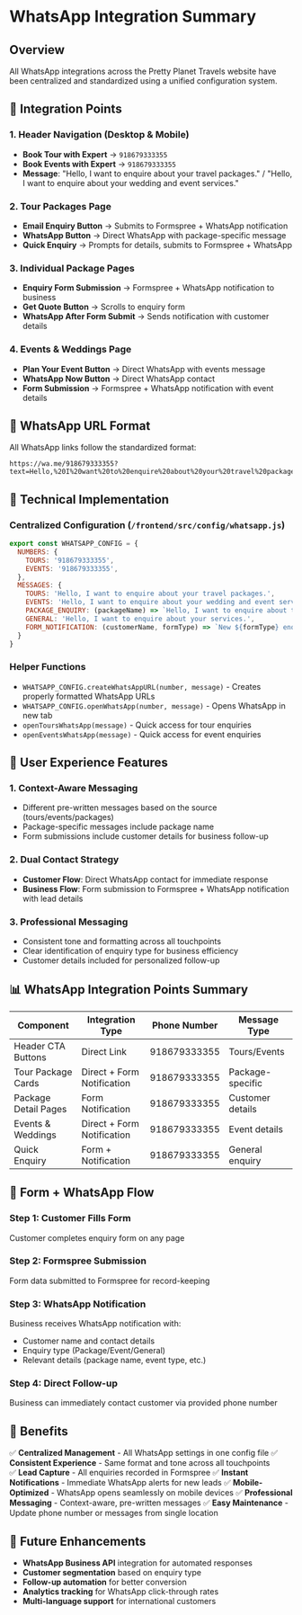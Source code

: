 # WhatsApp Integration Summary

## Overview
All WhatsApp integrations across the Pretty Planet Travels website have been centralized and standardized using a unified configuration system.

## 🎯 **Integration Points**

### **1. Header Navigation (Desktop & Mobile)**
- **Book Tour with Expert** → `918679333355`
- **Book Events with Expert** → `918679333355`
- **Message**: "Hello, I want to enquire about your travel packages." / "Hello, I want to enquire about your wedding and event services."

### **2. Tour Packages Page**
- **Email Enquiry Button** → Submits to Formspree + WhatsApp notification
- **WhatsApp Button** → Direct WhatsApp with package-specific message
- **Quick Enquiry** → Prompts for details, submits to Formspree + WhatsApp

### **3. Individual Package Pages**
- **Enquiry Form Submission** → Formspree + WhatsApp notification to business
- **Get Quote Button** → Scrolls to enquiry form
- **WhatsApp After Form Submit** → Sends notification with customer details

### **4. Events & Weddings Page**
- **Plan Your Event Button** → Direct WhatsApp with events message
- **WhatsApp Now Button** → Direct WhatsApp contact
- **Form Submission** → Formspree + WhatsApp notification with event details

## 📱 **WhatsApp URL Format**
All WhatsApp links follow the standardized format:
```
https://wa.me/918679333355?text=Hello,%20I%20want%20to%20enquire%20about%20your%20travel%20packages.
```

## 🔧 **Technical Implementation**

### **Centralized Configuration** (`/frontend/src/config/whatsapp.js`)
```javascript
export const WHATSAPP_CONFIG = {
  NUMBERS: {
    TOURS: '918679333355',
    EVENTS: '918679333355',
  },
  MESSAGES: {
    TOURS: 'Hello, I want to enquire about your travel packages.',
    EVENTS: 'Hello, I want to enquire about your wedding and event services.',
    PACKAGE_ENQUIRY: (packageName) => `Hello, I want to enquire about the "${packageName}" package.`,
    GENERAL: 'Hello, I want to enquire about your services.',
    FORM_NOTIFICATION: (customerName, formType) => `New ${formType} enquiry received from ${customerName}. Please follow up.`
  }
}
```

### **Helper Functions**
- `WHATSAPP_CONFIG.createWhatsAppURL(number, message)` - Creates properly formatted WhatsApp URLs
- `WHATSAPP_CONFIG.openWhatsApp(number, message)` - Opens WhatsApp in new tab
- `openToursWhatsApp(message)` - Quick access for tour enquiries
- `openEventsWhatsApp(message)` - Quick access for event enquiries

## 🎨 **User Experience Features**

### **1. Context-Aware Messaging**
- Different pre-written messages based on the source (tours/events/packages)
- Package-specific messages include package name
- Form submissions include customer details for business follow-up

### **2. Dual Contact Strategy**
- **Customer Flow**: Direct WhatsApp contact for immediate response
- **Business Flow**: Form submission to Formspree + WhatsApp notification with lead details

### **3. Professional Messaging**
- Consistent tone and formatting across all touchpoints
- Clear identification of enquiry type for business efficiency
- Customer details included for personalized follow-up

## 📊 **WhatsApp Integration Points Summary**

| Component | Integration Type | Phone Number | Message Type |
|-----------|------------------|--------------|--------------|
| Header CTA Buttons | Direct Link | 918679333355 | Tours/Events |
| Tour Package Cards | Direct + Form Notification | 918679333355 | Package-specific |
| Package Detail Pages | Form Notification | 918679333355 | Customer details |
| Events & Weddings | Direct + Form Notification | 918679333355 | Event details |
| Quick Enquiry | Form + Notification | 918679333355 | General enquiry |

## 🔄 **Form + WhatsApp Flow**

### **Step 1: Customer Fills Form**
Customer completes enquiry form on any page

### **Step 2: Formspree Submission** 
Form data submitted to Formspree for record-keeping

### **Step 3: WhatsApp Notification**
Business receives WhatsApp notification with:
- Customer name and contact details
- Enquiry type (Package/Event/General)
- Relevant details (package name, event type, etc.)

### **Step 4: Direct Follow-up**
Business can immediately contact customer via provided phone number

## 🎯 **Benefits**

✅ **Centralized Management** - All WhatsApp settings in one config file
✅ **Consistent Experience** - Same format and tone across all touchpoints  
✅ **Lead Capture** - All enquiries recorded in Formspree
✅ **Instant Notifications** - Immediate WhatsApp alerts for new leads
✅ **Mobile-Optimized** - WhatsApp opens seamlessly on mobile devices
✅ **Professional Messaging** - Context-aware, pre-written messages
✅ **Easy Maintenance** - Update phone number or messages from single location

## 🔧 **Future Enhancements**

- **WhatsApp Business API** integration for automated responses
- **Customer segmentation** based on enquiry type
- **Follow-up automation** for better conversion
- **Analytics tracking** for WhatsApp click-through rates
- **Multi-language support** for international customers